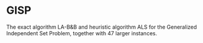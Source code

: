 # GISP
The exact algorithm LA-B&amp;B and heuristic algorithm ALS for the Generalized Independent Set Problem, together with 47 larger instances.
